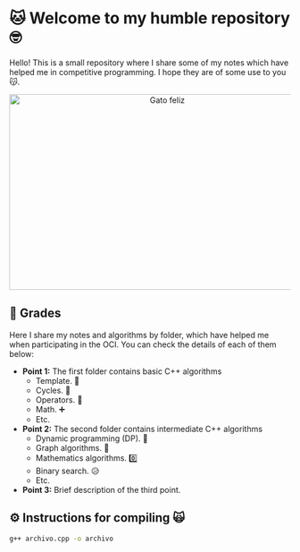 # 🐱 Welcome to my humble repository 🤓

Hello! This is a small repository where I share some of my notes which have helped me in competitive programming. I hope they are of some use to you 😽.

<p align="center">
  <img src="https://www.tiendanimal.es/articulos/wp-content/uploads/2014/05/%C2%BFC%C3%B3mo-tener-gatos-m%C3%A1s-felices_-1200x900.jpg" alt="Gato feliz" width="550" height="350" />
</p>

## 📝 Grades 

Here I share my notes and algorithms by folder, which have helped me when participating in the OCI. You can check the details of each of them below:

- **Point 1:** The first folder contains basic C++ algorithms
  - Template. 📃
  - Cycles. 🔁
  - Operators. 🔢
  - Math. ➕
  - Etc.
- **Point 2:** The second folder contains intermediate C++ algorithms
  - Dynamic programming (DP). 🔄
  - Graph algorithms. 🔢
  - Mathematics algorithms. 0️⃣
  - Binary search. 😥
  - Etc.
- **Point 3:** Brief description of the third point.

## ⚙️ Instructions for compiling 🙀
   ```bash
   g++ archivo.cpp -o archivo
